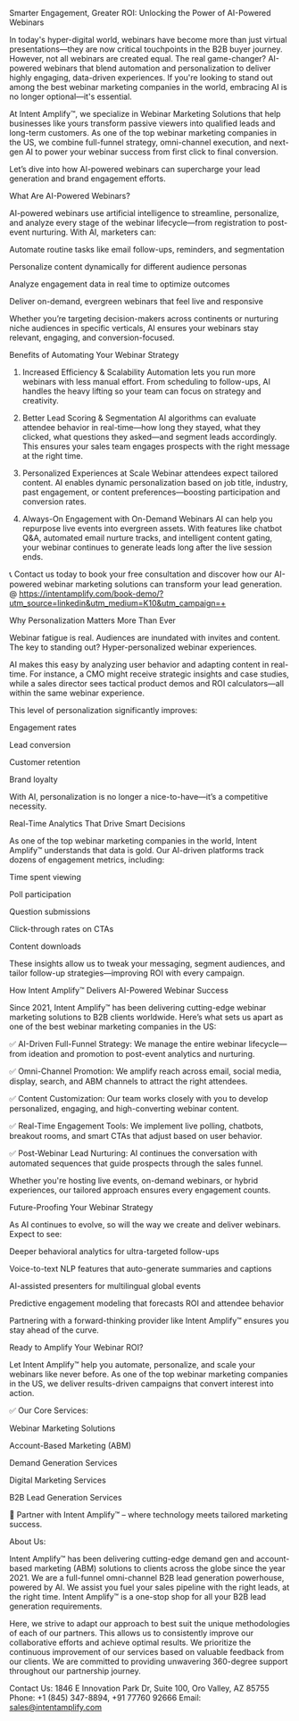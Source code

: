 Smarter Engagement, Greater ROI: Unlocking the Power of AI-Powered Webinars

In today's hyper-digital world, webinars have become more than just virtual presentations—they are now critical touchpoints in the B2B buyer journey. However, not all webinars are created equal. The real game-changer? AI-powered webinars that blend automation and personalization to deliver highly engaging, data-driven experiences. If you're looking to stand out among the best webinar marketing companies in the world, embracing AI is no longer optional—it's essential.

At Intent Amplify™, we specialize in Webinar Marketing Solutions that help businesses like yours transform passive viewers into qualified leads and long-term customers. As one of the top webinar marketing companies in the US, we combine full-funnel strategy, omni-channel execution, and next-gen AI to power your webinar success from first click to final conversion.

Let’s dive into how AI-powered webinars can supercharge your lead generation and brand engagement efforts.

What Are AI-Powered Webinars?

AI-powered webinars use artificial intelligence to streamline, personalize, and analyze every stage of the webinar lifecycle—from registration to post-event nurturing. With AI, marketers can:

Automate routine tasks like email follow-ups, reminders, and segmentation

Personalize content dynamically for different audience personas

Analyze engagement data in real time to optimize outcomes

Deliver on-demand, evergreen webinars that feel live and responsive

Whether you’re targeting decision-makers across continents or nurturing niche audiences in specific verticals, AI ensures your webinars stay relevant, engaging, and conversion-focused.

Benefits of Automating Your Webinar Strategy

1. Increased Efficiency & Scalability
Automation lets you run more webinars with less manual effort. From scheduling to follow-ups, AI handles the heavy lifting so your team can focus on strategy and creativity.

2. Better Lead Scoring & Segmentation
AI algorithms can evaluate attendee behavior in real-time—how long they stayed, what they clicked, what questions they asked—and segment leads accordingly. This ensures your sales team engages prospects with the right message at the right time.

3. Personalized Experiences at Scale
Webinar attendees expect tailored content. AI enables dynamic personalization based on job title, industry, past engagement, or content preferences—boosting participation and conversion rates.

4. Always-On Engagement with On-Demand Webinars
AI can help you repurpose live events into evergreen assets. With features like chatbot Q&A, automated email nurture tracks, and intelligent content gating, your webinar continues to generate leads long after the live session ends.

📞 Contact us today to book your free consultation and discover how our AI-powered webinar marketing solutions can transform your lead generation. @ https://intentamplify.com/book-demo/?utm_source=linkedin&utm_medium=K10&utm_campaign=+

Why Personalization Matters More Than Ever

Webinar fatigue is real. Audiences are inundated with invites and content. The key to standing out? Hyper-personalized webinar experiences.

AI makes this easy by analyzing user behavior and adapting content in real-time. For instance, a CMO might receive strategic insights and case studies, while a sales director sees tactical product demos and ROI calculators—all within the same webinar experience.

This level of personalization significantly improves:

Engagement rates

Lead conversion

Customer retention

Brand loyalty

With AI, personalization is no longer a nice-to-have—it’s a competitive necessity.

Real-Time Analytics That Drive Smart Decisions

As one of the top webinar marketing companies in the world, Intent Amplify™ understands that data is gold. Our AI-driven platforms track dozens of engagement metrics, including:

Time spent viewing

Poll participation

Question submissions

Click-through rates on CTAs

Content downloads

These insights allow us to tweak your messaging, segment audiences, and tailor follow-up strategies—improving ROI with every campaign.

How Intent Amplify™ Delivers AI-Powered Webinar Success

Since 2021, Intent Amplify™ has been delivering cutting-edge webinar marketing solutions to B2B clients worldwide. Here’s what sets us apart as one of the best webinar marketing companies in the US:

✅ AI-Driven Full-Funnel Strategy: We manage the entire webinar lifecycle—from ideation and promotion to post-event analytics and nurturing.

✅ Omni-Channel Promotion: We amplify reach across email, social media, display, search, and ABM channels to attract the right attendees.

✅ Content Customization: Our team works closely with you to develop personalized, engaging, and high-converting webinar content.

✅ Real-Time Engagement Tools: We implement live polling, chatbots, breakout rooms, and smart CTAs that adjust based on user behavior.

✅ Post-Webinar Lead Nurturing: AI continues the conversation with automated sequences that guide prospects through the sales funnel.

Whether you're hosting live events, on-demand webinars, or hybrid experiences, our tailored approach ensures every engagement counts.

Future-Proofing Your Webinar Strategy

As AI continues to evolve, so will the way we create and deliver webinars. Expect to see:

Deeper behavioral analytics for ultra-targeted follow-ups

Voice-to-text NLP features that auto-generate summaries and captions

AI-assisted presenters for multilingual global events

Predictive engagement modeling that forecasts ROI and attendee behavior

Partnering with a forward-thinking provider like Intent Amplify™ ensures you stay ahead of the curve.

Ready to Amplify Your Webinar ROI?

Let Intent Amplify™ help you automate, personalize, and scale your webinars like never before. As one of the top webinar marketing companies in the US, we deliver results-driven campaigns that convert interest into action.

✅ Our Core Services:

Webinar Marketing Solutions

Account-Based Marketing (ABM)

Demand Generation Services

Digital Marketing Services

B2B Lead Generation Services

🚀 Partner with Intent Amplify™ – where technology meets tailored marketing success.

About Us:

Intent Amplify™ has been delivering cutting-edge demand gen and account-based marketing (ABM) solutions to clients across the globe since the year 2021. We are a full-funnel omni-channel B2B lead generation powerhouse, powered by AI. We assist you fuel your sales pipeline with the right leads, at the right time. Intent Amplify™ is a one-stop shop for all your B2B lead generation requirements.

Here, we strive to adapt our approach to best suit the unique methodologies of each of our partners. This allows us to consistently improve our collaborative efforts and achieve optimal results. We prioritize the continuous improvement of our services based on valuable feedback from our clients. We are committed to providing unwavering 360-degree support throughout our partnership journey.

Contact Us:
1846 E Innovation Park Dr,
Suite 100, Oro Valley, AZ 85755
Phone: +1 (845) 347-8894, +91 77760 92666
Email: sales@intentamplify.com
